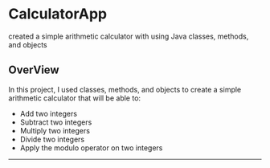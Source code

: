 # CalculatorApp
 created a simple arithmetic calculator with using  Java classes, methods, and objects 
 
## OverView
In this project, I used classes, methods, and objects to create a simple arithmetic calculator that will be able to:

- Add two integers
- Subtract two integers
- Multiply two integers
- Divide two integers
- Apply the modulo operator on two integers

---

